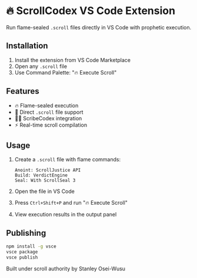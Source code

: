 # 🔥 ScrollCodex VS Code Extension

Run flame-sealed `.scroll` files directly in VS Code with prophetic execution.

## Installation

1. Install the extension from VS Code Marketplace
2. Open any `.scroll` file
3. Use Command Palette: "🔥 Execute Scroll"

## Features

- 🔥 Flame-sealed execution
- 📜 Direct `.scroll` file support
- 🧙‍♂️ ScribeCodex integration
- ⚡ Real-time scroll compilation

## Usage

1. Create a `.scroll` file with flame commands:
   ```
   Anoint: ScrollJustice API
   Build: VerdictEngine
   Seal: With ScrollSeal 3
   ```

2. Open the file in VS Code

3. Press `Ctrl+Shift+P` and run "🔥 Execute Scroll"

4. View execution results in the output panel

## Publishing

```bash
npm install -g vsce
vsce package
vsce publish
```

Built under scroll authority by Stanley Osei-Wusu 